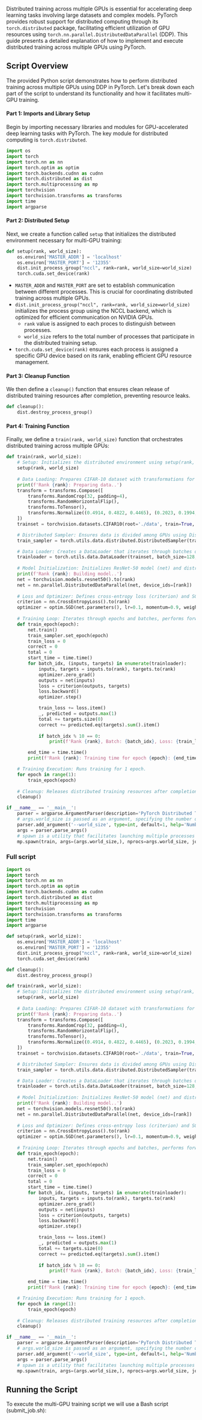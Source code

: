 
Distributed training across multiple GPUs is essential for accelerating deep learning tasks involving large datasets and complex models. PyTorch provides robust support for distributed computing through its `torch.distributed` package, facilitating efficient utilization of GPU resources using `torch.nn.parallel.DistributedDataParallel` (DDP). This guide presents a detailed explanation of how to implement and execute distributed training across multiple GPUs using PyTorch.

## Script Overview
The provided Python script demonstrates how to perform distributed training across multiple GPUs using DDP in PyTorch. Let's break down each part of the script to understand its functionality and how it facilitates multi-GPU training.

#### Part 1: Imports and Library Setup
Begin by importing necessary libraries and modules for GPU-accelerated deep learning tasks with PyTorch. The key module for distributed computing is `torch.distributed`.

```python
import os
import torch
import torch.nn as nn
import torch.optim as optim
import torch.backends.cudnn as cudnn
import torch.distributed as dist
import torch.multiprocessing as mp
import torchvision
import torchvision.transforms as transforms
import time
import argparse
```

#### Part 2: Distributed Setup
Next, we create a function called `setup` that initializes the distributed environment necessary for multi-GPU training:

```python
def setup(rank, world_size):
    os.environ['MASTER_ADDR'] = 'localhost'
    os.environ['MASTER_PORT'] = '12355'
    dist.init_process_group("nccl", rank=rank, world_size=world_size)
    torch.cuda.set_device(rank)
```

- `MASTER_ADDR` and `MASTER_PORT` are set to establish communication between different processes. This is crucial for coordinating distributed training across multiple GPUs.
- `dist.init_process_group("nccl", rank=rank, world_size=world_size)` initializes the process group using the NCCL backend, which is optimized for efficient communication on NVIDIA GPUs.
    - `rank` value is assigned to each proces to distinguish between processes.
    - `world_size` refers to the total number of processes that participate in the distributed training setup.
- `torch.cuda.set_device(rank)` ensures each process is assigned a specific GPU device based on its rank, enabling efficient GPU resource management.



#### Part 3: Cleanup Function
We then define a `cleanup()` function that ensures clean release of distributed training resources after completion, preventing resource leaks.

```python
def cleanup():
    dist.destroy_process_group()
```

#### Part 4: Training Function
Finally, we define a `train(rank, world_size)` function that orchestrates distributed training across multiple GPUs:

```python
def train(rank, world_size):
    # Setup: Initializes the distributed environment using setup(rank, world_size).
    setup(rank, world_size)
    
    # Data Loading: Prepares CIFAR-10 dataset with transformations for training.
    print(f'Rank {rank}: Preparing data..')
    transform = transforms.Compose([
        transforms.RandomCrop(32, padding=4),
        transforms.RandomHorizontalFlip(),
        transforms.ToTensor(),
        transforms.Normalize((0.4914, 0.4822, 0.4465), (0.2023, 0.1994, 0.2010)),
    ])
    trainset = torchvision.datasets.CIFAR10(root='./data', train=True, download=True, transform=transform)

    # Distributed Sampler: Ensures data is divided among GPUs using DistributedSampler.
    train_sampler = torch.utils.data.distributed.DistributedSampler(trainset, num_replicas=world_size, rank=rank)

    # Data Loader: Creates a DataLoader that iterates through batches of data with distributed sampling and batching.
    trainloader = torch.utils.data.DataLoader(trainset, batch_size=128, shuffle=False, num_workers=8, pin_memory=True, sampler=train_sampler)
    
    # Model Initialization: Initializes ResNet-50 model (net) and distributes it across GPUs using DistributedDataParallel.
    print(f'Rank {rank}: Building model..')
    net = torchvision.models.resnet50().to(rank)
    net = nn.parallel.DistributedDataParallel(net, device_ids=[rank])
    
    # Loss and Optimizer: Defines cross-entropy loss (criterion) and SGD optimizer (optimizer).
    criterion = nn.CrossEntropyLoss().to(rank)
    optimizer = optim.SGD(net.parameters(), lr=0.1, momentum=0.9, weight_decay=5e-4)
    
    # Training Loop: Iterates through epochs and batches, performs forward and backward passes, and updates model parameters.
    def train_epoch(epoch):
        net.train()
        train_sampler.set_epoch(epoch)
        train_loss = 0
        correct = 0
        total = 0
        start_time = time.time()
        for batch_idx, (inputs, targets) in enumerate(trainloader):
            inputs, targets = inputs.to(rank), targets.to(rank)
            optimizer.zero_grad()
            outputs = net(inputs)
            loss = criterion(outputs, targets)
            loss.backward()
            optimizer.step()

            train_loss += loss.item()
            _, predicted = outputs.max(1)
            total += targets.size(0)
            correct += predicted.eq(targets).sum().item()
            
            if batch_idx % 10 == 0:
                print(f'Rank {rank}, Batch: {batch_idx}, Loss: {train_loss/(batch_idx+1)}, Accuracy: {100.*correct/total}%')

        end_time = time.time()
        print(f'Rank {rank}: Training time for epoch {epoch}: {end_time - start_time} seconds')

    # Training Execution: Runs training for 1 epoch.
    for epoch in range(1):
        train_epoch(epoch)
    
    # Cleanup: Releases distributed training resources after completion.
    cleanup()

if __name__ == '__main__':
    parser = argparse.ArgumentParser(description='PyTorch Distributed Training Example')
    # args.world_size is passed as an argument, specifying the number of processes (world_size) for distributed training from the command line.
    parser.add_argument('--world_size', type=int, default=1, help='Number of processes for distributed training')
    args = parser.parse_args()
    # spawn is a utility that facilitates launching multiple processes in a distributed manner.
    mp.spawn(train, args=(args.world_size,), nprocs=args.world_size, join=True)
```


### Full script

```python
import os
import torch
import torch.nn as nn
import torch.optim as optim
import torch.backends.cudnn as cudnn
import torch.distributed as dist
import torch.multiprocessing as mp
import torchvision
import torchvision.transforms as transforms
import time
import argparse

def setup(rank, world_size):
    os.environ['MASTER_ADDR'] = 'localhost'
    os.environ['MASTER_PORT'] = '12355'
    dist.init_process_group("nccl", rank=rank, world_size=world_size)
    torch.cuda.set_device(rank)

def cleanup():
    dist.destroy_process_group()

def train(rank, world_size):
    # Setup: Initializes the distributed environment using setup(rank, world_size).
    setup(rank, world_size)
    
    # Data Loading: Prepares CIFAR-10 dataset with transformations for training.
    print(f'Rank {rank}: Preparing data..')
    transform = transforms.Compose([
        transforms.RandomCrop(32, padding=4),
        transforms.RandomHorizontalFlip(),
        transforms.ToTensor(),
        transforms.Normalize((0.4914, 0.4822, 0.4465), (0.2023, 0.1994, 0.2010)),
    ])
    trainset = torchvision.datasets.CIFAR10(root='./data', train=True, download=True, transform=transform)

    # Distributed Sampler: Ensures data is divided among GPUs using DistributedSampler.
    train_sampler = torch.utils.data.distributed.DistributedSampler(trainset, num_replicas=world_size, rank=rank)

    # Data Loader: Creates a DataLoader that iterates through batches of data with distributed sampling and batching.
    trainloader = torch.utils.data.DataLoader(trainset, batch_size=128, shuffle=False, num_workers=8, pin_memory=True, sampler=train_sampler)
    
    # Model Initialization: Initializes ResNet-50 model (net) and distributes it across GPUs using DistributedDataParallel.
    print(f'Rank {rank}: Building model..')
    net = torchvision.models.resnet50().to(rank)
    net = nn.parallel.DistributedDataParallel(net, device_ids=[rank])
    
    # Loss and Optimizer: Defines cross-entropy loss (criterion) and SGD optimizer (optimizer).
    criterion = nn.CrossEntropyLoss().to(rank)
    optimizer = optim.SGD(net.parameters(), lr=0.1, momentum=0.9, weight_decay=5e-4)
    
    # Training Loop: Iterates through epochs and batches, performs forward and backward passes, and updates model parameters.
    def train_epoch(epoch):
        net.train()
        train_sampler.set_epoch(epoch)
        train_loss = 0
        correct = 0
        total = 0
        start_time = time.time()
        for batch_idx, (inputs, targets) in enumerate(trainloader):
            inputs, targets = inputs.to(rank), targets.to(rank)
            optimizer.zero_grad()
            outputs = net(inputs)
            loss = criterion(outputs, targets)
            loss.backward()
            optimizer.step()

            train_loss += loss.item()
            _, predicted = outputs.max(1)
            total += targets.size(0)
            correct += predicted.eq(targets).sum().item()
            
            if batch_idx % 10 == 0:
                print(f'Rank {rank}, Batch: {batch_idx}, Loss: {train_loss/(batch_idx+1)}, Accuracy: {100.*correct/total}%')

        end_time = time.time()
        print(f'Rank {rank}: Training time for epoch {epoch}: {end_time - start_time} seconds')

    # Training Execution: Runs training for 1 epoch.
    for epoch in range(1):
        train_epoch(epoch)
    
    # Cleanup: Releases distributed training resources after completion.
    cleanup()

if __name__ == '__main__':
    parser = argparse.ArgumentParser(description='PyTorch Distributed Training Example')
    # args.world_size is passed as an argument, specifying the number of processes (world_size) for distributed training from the command line.
    parser.add_argument('--world_size', type=int, default=1, help='Number of processes for distributed training')
    args = parser.parse_args()
    # spawn is a utility that facilitates launching multiple processes in a distributed manner.
    mp.spawn(train, args=(args.world_size,), nprocs=args.world_size, join=True)
```

## Running the Script
To execute the multi-GPU training script we will use a Bash script (submit_job.sh):

<div class="show-on-ai-lab" style="display:none;" markdown="span">
    ```
    #!/bin/bash
    #SBATCH --job-name=ddp_training
    #SBATCH --cpus-per-task=8
    #SBATCH --mem=60G
    #SBATCH --time=02:00:00
    #SBATCH --output=ddp_training.out

    # Number of GPUs to allocate (adjust this value as needed)
    num_gpus=4

    # Set the number of tasks and GPUs accordingly
    #SBATCH --ntasks=$num_gpus
    #SBATCH --gres=gpu:$num_gpus

    # Execute the job using Singularity
    srun singularity exec --nv /ceph/container/pytorch_24.03-py3.sif python3 multi_gpu.py --world_size=$num_gpus
    ```
</div>

<div class="show-on-ai-cloud" style="display:none;" markdown="span">
    ```
    #!/bin/bash
    #SBATCH --job-name=ddp_training
    #SBATCH --cpus-per-task=8
    #SBATCH --mem=60G
    #SBATCH --time=02:00:00
    #SBATCH --output=ddp_training.out

    # Number of GPUs to allocate (adjust this value as needed)
    num_gpus=4

    # Set the number of tasks and GPUs accordingly
    #SBATCH --ntasks=$num_gpus
    #SBATCH --gres=gpu:$num_gpus

    # Execute the job using Singularity
    srun singularity exec --nv pytorch_24.03-py3.sif python3 multi_gpu.py --world_size=$num_gpus
    ```
</div>

<div class="show-on-ai-lab" style="display:none;" markdown="block">
  - `--job-name`: Specifies the name of the job.
  - `-partition`: Defines the partition or queue to submit the job to (l4 in this example).
  - `--cpus-per-task`: Specifies the number of CPUs allocated to each task.
  - `--mem`: Specifies the memory allocated to the job.
  - `--time`: Adjust these settings based on your specific resource requirements.
  - `num_gpus`: Modify this variable to specify the number of GPUs (--ntasks and --gres=gpu) allocated for your job.
  - `srun singularity exec --nv /ceph/container/pytorch_24.03-py3.sif python3 multi_gpu.py --world_size=$num_gpus`: Executes the job inside the specified Singularity container (`pytorch_24.03-py3.sif`) with Python 3, running the `multi_gpu.py` script and passing `--world_size=$num_gpus` as an argument to specify the number of GPUs for distributed training.
</div>

<div class="show-on-ai-cloud" style="display:none;" markdown="block">
  - `--job-name`: Specifies the name of the job.
  - `-partition`: Defines the partition or queue to submit the job to (l4 in this example).
  - `--cpus-per-task`: Specifies the number of CPUs allocated to each task.
  - `--mem`: Specifies the memory allocated to the job.
  - `--time`: Adjust these settings based on your specific resource requirements.
  - `num_gpus`: Modify this variable to specify the number of GPUs (--ntasks and --gres=gpu) allocated for your job.
  - `srun singularity exec --nv pytorch_24.03-py3.sif python3 multi_gpu.py --world_size=$num_gpus`: Executes the job inside the specified Singularity container (`pytorch_24.03-py3.sif`) with Python 3, running the `multi_gpu.py` script and passing `--world_size=$num_gpus` as an argument to specify the number of GPUs for distributed training.
</div>